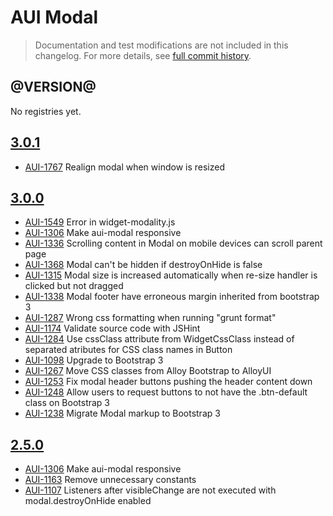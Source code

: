 # AUI Modal

> Documentation and test modifications are not included in this changelog. For more details, see [full commit history](https://github.com/liferay/alloy-ui/commits/master/src/aui-modal).

## @VERSION@

No registries yet.

## [3.0.1](https://github.com/liferay/alloy-ui/releases/tag/3.0.1)

* [AUI-1767](https://issues.liferay.com/browse/AUI-1767) Realign modal when window is resized

## [3.0.0](https://github.com/liferay/alloy-ui/releases/tag/3.0.0)

* [AUI-1549](https://issues.liferay.com/browse/AUI-1549) Error in widget-modality.js
* [AUI-1306](https://issues.liferay.com/browse/AUI-1306) Make aui-modal responsive
* [AUI-1336](https://issues.liferay.com/browse/AUI-1336) Scrolling content in Modal on mobile devices can scroll parent page
* [AUI-1368](https://issues.liferay.com/browse/AUI-1368) Modal can't be hidden if destroyOnHide is false
* [AUI-1315](https://issues.liferay.com/browse/AUI-1315) Modal size is increased automatically when re-size handler is clicked but not dragged
* [AUI-1338](https://issues.liferay.com/browse/AUI-1338) Modal footer have erroneous margin inherited from bootstrap 3
* [AUI-1287](https://issues.liferay.com/browse/AUI-1287) Wrong css formatting when running "grunt format"
* [AUI-1174](https://issues.liferay.com/browse/AUI-1174) Validate source code with JSHint
* [AUI-1284](https://issues.liferay.com/browse/AUI-1284) Use cssClass attribute from WidgetCssClass instead of separated atributes for CSS class names in Button
* [AUI-1098](https://issues.liferay.com/browse/AUI-1098) Upgrade to Bootstrap 3
* [AUI-1267](https://issues.liferay.com/browse/AUI-1267) Move CSS classes from Alloy Bootstrap to AlloyUI
* [AUI-1253](https://issues.liferay.com/browse/AUI-1253) Fix modal header buttons pushing the header content down
* [AUI-1248](https://issues.liferay.com/browse/AUI-1248) Allow users to request buttons to not have the .btn-default class on Bootstrap 3
* [AUI-1238](https://issues.liferay.com/browse/AUI-1238) Migrate Modal markup to Bootstrap 3

## [2.5.0](https://github.com/liferay/alloy-ui/releases/tag/2.5.0)

* [AUI-1306](https://issues.liferay.com/browse/AUI-1306) Make aui-modal responsive
* [AUI-1163](https://issues.liferay.com/browse/AUI-1163) Remove unnecessary constants
* [AUI-1107](https://issues.liferay.com/browse/AUI-1107) Listeners after visibleChange are not executed with modal.destroyOnHide enabled